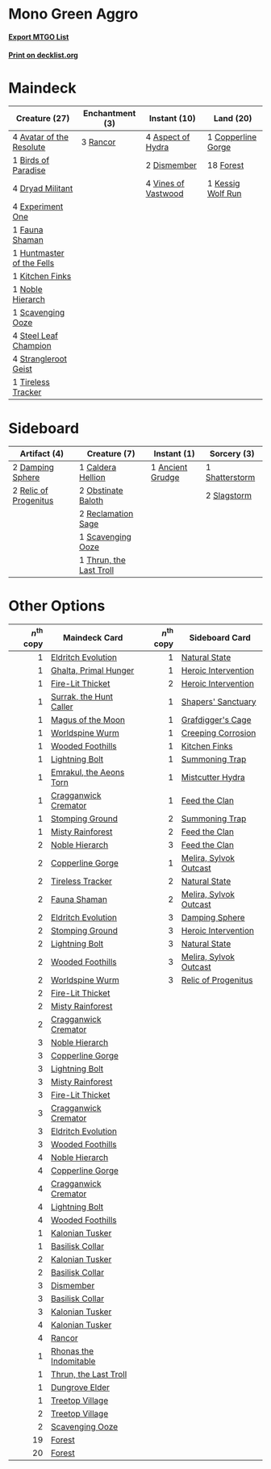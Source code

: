 # Mono Green Aggro

#### [Export MTGO List](../collection/Mono%20Green%20Aggro/Mono%20Green%20Aggro.txt)
#### [Print on decklist.org](http://decklist.org/?deckmain=4%09Aspect%20of%20Hydra%0A4%09Avatar%20of%20the%20Resolute%0A1%09Birds%20of%20Paradise%0A1%09Copperline%20Gorge%0A2%09Dismember%0A4%09Dryad%20Militant%0A4%09Experiment%20One%0A1%09Fauna%20Shaman%0A18%09Forest%0A1%09Huntmaster%20of%20the%20Fells%0A1%09Kessig%20Wolf%20Run%0A1%09Kitchen%20Finks%0A1%09Noble%20Hierarch%0A3%09Rancor%0A1%09Scavenging%20Ooze%0A4%09Steel%20Leaf%20Champion%0A4%09Strangleroot%20Geist%0A1%09Tireless%20Tracker%0A4%09Vines%20of%20Vastwood&deckside=1%09Ancient%20Grudge%0A1%09Caldera%20Hellion%0A2%09Damping%20Sphere%0A2%09Obstinate%20Baloth%0A2%09Reclamation%20Sage%0A2%09Relic%20of%20Progenitus%0A1%09Scavenging%20Ooze%0A1%09Shatterstorm%0A2%09Slagstorm%0A1%09Thrun,%20the%20Last%20Troll)
# Maindeck

|                                           Creature (27)                                            |                                  Enchantment (3)                                  |                                         Instant (10)                                         |                                          Land (20)                                          |
|----------------------------------------------------------------------------------------------------|-----------------------------------------------------------------------------------|----------------------------------------------------------------------------------------------|---------------------------------------------------------------------------------------------|
|4 [Avatar of the Resolute](http://gatherer.wizards.com/Pages/Card/Details.aspx?multiverseid=394503) |3 [Rancor](http://gatherer.wizards.com/Pages/Card/Details.aspx?multiverseid=423501)|4 [Aspect of Hydra](http://gatherer.wizards.com/Pages/Card/Details.aspx?multiverseid=378489)  |1 [Copperline Gorge](http://gatherer.wizards.com/Pages/Card/Details.aspx?multiverseid=209408)|
|1 [Birds of Paradise](http://gatherer.wizards.com/Pages/Card/Details.aspx?multiverseid=416933)      |                                                                                   |2 [Dismember](http://gatherer.wizards.com/Pages/Card/Details.aspx?multiverseid=397830)        |18 [Forest](http://gatherer.wizards.com/Pages/Card/Details.aspx?multiverseid=439605)         |
|4 [Dryad Militant](http://gatherer.wizards.com/Pages/Card/Details.aspx?multiverseid=289226)         |                                                                                   |4 [Vines of Vastwood](http://gatherer.wizards.com/Pages/Card/Details.aspx?multiverseid=397747)|1 [Kessig Wolf Run](http://gatherer.wizards.com/Pages/Card/Details.aspx?multiverseid=373323) |
|4 [Experiment One](http://gatherer.wizards.com/Pages/Card/Details.aspx?multiverseid=405219)         |                                                                                   |                                                                                              |                                                                                             |
|1 [Fauna Shaman](http://gatherer.wizards.com/Pages/Card/Details.aspx?multiverseid=205059)           |                                                                                   |                                                                                              |                                                                                             |
|1 [Huntmaster of the Fells](http://gatherer.wizards.com/Pages/Card/Details.aspx?multiverseid=439333)|                                                                                   |                                                                                              |                                                                                             |
|1 [Kitchen Finks](http://gatherer.wizards.com/Pages/Card/Details.aspx?multiverseid=370458)          |                                                                                   |                                                                                              |                                                                                             |
|1 [Noble Hierarch](http://gatherer.wizards.com/Pages/Card/Details.aspx?multiverseid=397709)         |                                                                                   |                                                                                              |                                                                                             |
|1 [Scavenging Ooze](http://gatherer.wizards.com/Pages/Card/Details.aspx?multiverseid=425959)        |                                                                                   |                                                                                              |                                                                                             |
|4 [Steel Leaf Champion](http://gatherer.wizards.com/Pages/Card/Details.aspx?multiverseid=443070)    |                                                                                   |                                                                                              |                                                                                             |
|4 [Strangleroot Geist](http://gatherer.wizards.com/Pages/Card/Details.aspx?multiverseid=262671)     |                                                                                   |                                                                                              |                                                                                             |
|1 [Tireless Tracker](http://gatherer.wizards.com/Pages/Card/Details.aspx?multiverseid=409997)       |                                                                                   |                                                                                              |                                                                                             |


# Sideboard

|                                          Artifact (4)                                          |                                           Creature (7)                                           |                                        Instant (1)                                        |                                       Sorcery (3)                                       |
|------------------------------------------------------------------------------------------------|--------------------------------------------------------------------------------------------------|-------------------------------------------------------------------------------------------|-----------------------------------------------------------------------------------------|
|2 [Damping Sphere](http://gatherer.wizards.com/Pages/Card/Details.aspx?multiverseid=443101)     |1 [Caldera Hellion](http://gatherer.wizards.com/Pages/Card/Details.aspx?multiverseid=175072)      |1 [Ancient Grudge](http://gatherer.wizards.com/Pages/Card/Details.aspx?multiverseid=425913)|1 [Shatterstorm](http://gatherer.wizards.com/Pages/Card/Details.aspx?multiverseid=430683)|
|2 [Relic of Progenitus](http://gatherer.wizards.com/Pages/Card/Details.aspx?multiverseid=205326)|2 [Obstinate Baloth](http://gatherer.wizards.com/Pages/Card/Details.aspx?multiverseid=438745)     |                                                                                           |2 [Slagstorm](http://gatherer.wizards.com/Pages/Card/Details.aspx?multiverseid=214054)   |
|                                                                                                |2 [Reclamation Sage](http://gatherer.wizards.com/Pages/Card/Details.aspx?multiverseid=430359)     |                                                                                           |                                                                                         |
|                                                                                                |1 [Scavenging Ooze](http://gatherer.wizards.com/Pages/Card/Details.aspx?multiverseid=425959)      |                                                                                           |                                                                                         |
|                                                                                                |1 [Thrun, the Last Troll](http://gatherer.wizards.com/Pages/Card/Details.aspx?multiverseid=214050)|                                                                                           |                                                                                         |


# Other Options

|*n*<sup>th</sup> copy|                                          Maindeck Card                                           |*n*<sup>th</sup> copy|                                         Sideboard Card                                          |
|--------------------:|--------------------------------------------------------------------------------------------------|--------------------:|-------------------------------------------------------------------------------------------------|
|                    1|[Eldritch Evolution](http://gatherer.wizards.com/Pages/Card/Details.aspx?multiverseid=414456)     |                    1|[Natural State](http://gatherer.wizards.com/Pages/Card/Details.aspx?multiverseid=407646)         |
|                    1|[Ghalta, Primal Hunger](http://gatherer.wizards.com/Pages/Card/Details.aspx?multiverseid=439787)  |                    1|[Heroic Intervention](http://gatherer.wizards.com/Pages/Card/Details.aspx?multiverseid=423776)   |
|                    1|[Fire-Lit Thicket](http://gatherer.wizards.com/Pages/Card/Details.aspx?multiverseid=409560)       |                    2|[Heroic Intervention](http://gatherer.wizards.com/Pages/Card/Details.aspx?multiverseid=423776)   |
|                    1|[Surrak, the Hunt Caller](http://gatherer.wizards.com/Pages/Card/Details.aspx?multiverseid=394721)|                    1|[Shapers' Sanctuary](http://gatherer.wizards.com/Pages/Card/Details.aspx?multiverseid=435362)    |
|                    1|[Magus of the Moon](http://gatherer.wizards.com/Pages/Card/Details.aspx?multiverseid=438704)      |                    1|[Grafdigger's Cage](http://gatherer.wizards.com/Pages/Card/Details.aspx?multiverseid=426046)     |
|                    1|[Worldspine Wurm](http://gatherer.wizards.com/Pages/Card/Details.aspx?multiverseid=253575)        |                    1|[Creeping Corrosion](http://gatherer.wizards.com/Pages/Card/Details.aspx?multiverseid=214029)    |
|                    1|[Wooded Foothills](http://gatherer.wizards.com/Pages/Card/Details.aspx?multiverseid=405116)       |                    1|[Kitchen Finks](http://gatherer.wizards.com/Pages/Card/Details.aspx?multiverseid=370458)         |
|                    1|[Lightning Bolt](http://gatherer.wizards.com/Pages/Card/Details.aspx?multiverseid=234704)         |                    1|[Summoning Trap](http://gatherer.wizards.com/Pages/Card/Details.aspx?multiverseid=425964)        |
|                    1|[Emrakul, the Aeons Torn](http://gatherer.wizards.com/Pages/Card/Details.aspx?multiverseid=397905)|                    1|[Mistcutter Hydra](http://gatherer.wizards.com/Pages/Card/Details.aspx?multiverseid=373727)      |
|                    1|[Cragganwick Cremator](http://gatherer.wizards.com/Pages/Card/Details.aspx?multiverseid=159402)   |                    1|[Feed the Clan](http://gatherer.wizards.com/Pages/Card/Details.aspx?multiverseid=386535)         |
|                    1|[Stomping Ground](http://gatherer.wizards.com/Pages/Card/Details.aspx?multiverseid=405110)        |                    2|[Summoning Trap](http://gatherer.wizards.com/Pages/Card/Details.aspx?multiverseid=425964)        |
|                    1|[Misty Rainforest](http://gatherer.wizards.com/Pages/Card/Details.aspx?multiverseid=426065)       |                    2|[Feed the Clan](http://gatherer.wizards.com/Pages/Card/Details.aspx?multiverseid=386535)         |
|                    2|[Noble Hierarch](http://gatherer.wizards.com/Pages/Card/Details.aspx?multiverseid=397709)         |                    3|[Feed the Clan](http://gatherer.wizards.com/Pages/Card/Details.aspx?multiverseid=386535)         |
|                    2|[Copperline Gorge](http://gatherer.wizards.com/Pages/Card/Details.aspx?multiverseid=209408)       |                    1|[Melira, Sylvok Outcast](http://gatherer.wizards.com/Pages/Card/Details.aspx?multiverseid=194274)|
|                    2|[Tireless Tracker](http://gatherer.wizards.com/Pages/Card/Details.aspx?multiverseid=409997)       |                    2|[Natural State](http://gatherer.wizards.com/Pages/Card/Details.aspx?multiverseid=407646)         |
|                    2|[Fauna Shaman](http://gatherer.wizards.com/Pages/Card/Details.aspx?multiverseid=205059)           |                    2|[Melira, Sylvok Outcast](http://gatherer.wizards.com/Pages/Card/Details.aspx?multiverseid=194274)|
|                    2|[Eldritch Evolution](http://gatherer.wizards.com/Pages/Card/Details.aspx?multiverseid=414456)     |                    3|[Damping Sphere](http://gatherer.wizards.com/Pages/Card/Details.aspx?multiverseid=443101)        |
|                    2|[Stomping Ground](http://gatherer.wizards.com/Pages/Card/Details.aspx?multiverseid=405110)        |                    3|[Heroic Intervention](http://gatherer.wizards.com/Pages/Card/Details.aspx?multiverseid=423776)   |
|                    2|[Lightning Bolt](http://gatherer.wizards.com/Pages/Card/Details.aspx?multiverseid=234704)         |                    3|[Natural State](http://gatherer.wizards.com/Pages/Card/Details.aspx?multiverseid=407646)         |
|                    2|[Wooded Foothills](http://gatherer.wizards.com/Pages/Card/Details.aspx?multiverseid=405116)       |                    3|[Melira, Sylvok Outcast](http://gatherer.wizards.com/Pages/Card/Details.aspx?multiverseid=194274)|
|                    2|[Worldspine Wurm](http://gatherer.wizards.com/Pages/Card/Details.aspx?multiverseid=253575)        |                    3|[Relic of Progenitus](http://gatherer.wizards.com/Pages/Card/Details.aspx?multiverseid=205326)   |
|                    2|[Fire-Lit Thicket](http://gatherer.wizards.com/Pages/Card/Details.aspx?multiverseid=409560)       |                     |                                                                                                 |
|                    2|[Misty Rainforest](http://gatherer.wizards.com/Pages/Card/Details.aspx?multiverseid=426065)       |                     |                                                                                                 |
|                    2|[Cragganwick Cremator](http://gatherer.wizards.com/Pages/Card/Details.aspx?multiverseid=159402)   |                     |                                                                                                 |
|                    3|[Noble Hierarch](http://gatherer.wizards.com/Pages/Card/Details.aspx?multiverseid=397709)         |                     |                                                                                                 |
|                    3|[Copperline Gorge](http://gatherer.wizards.com/Pages/Card/Details.aspx?multiverseid=209408)       |                     |                                                                                                 |
|                    3|[Lightning Bolt](http://gatherer.wizards.com/Pages/Card/Details.aspx?multiverseid=234704)         |                     |                                                                                                 |
|                    3|[Misty Rainforest](http://gatherer.wizards.com/Pages/Card/Details.aspx?multiverseid=426065)       |                     |                                                                                                 |
|                    3|[Fire-Lit Thicket](http://gatherer.wizards.com/Pages/Card/Details.aspx?multiverseid=409560)       |                     |                                                                                                 |
|                    3|[Cragganwick Cremator](http://gatherer.wizards.com/Pages/Card/Details.aspx?multiverseid=159402)   |                     |                                                                                                 |
|                    3|[Eldritch Evolution](http://gatherer.wizards.com/Pages/Card/Details.aspx?multiverseid=414456)     |                     |                                                                                                 |
|                    3|[Wooded Foothills](http://gatherer.wizards.com/Pages/Card/Details.aspx?multiverseid=405116)       |                     |                                                                                                 |
|                    4|[Noble Hierarch](http://gatherer.wizards.com/Pages/Card/Details.aspx?multiverseid=397709)         |                     |                                                                                                 |
|                    4|[Copperline Gorge](http://gatherer.wizards.com/Pages/Card/Details.aspx?multiverseid=209408)       |                     |                                                                                                 |
|                    4|[Cragganwick Cremator](http://gatherer.wizards.com/Pages/Card/Details.aspx?multiverseid=159402)   |                     |                                                                                                 |
|                    4|[Lightning Bolt](http://gatherer.wizards.com/Pages/Card/Details.aspx?multiverseid=234704)         |                     |                                                                                                 |
|                    4|[Wooded Foothills](http://gatherer.wizards.com/Pages/Card/Details.aspx?multiverseid=405116)       |                     |                                                                                                 |
|                    1|[Kalonian Tusker](http://gatherer.wizards.com/Pages/Card/Details.aspx?multiverseid=370700)        |                     |                                                                                                 |
|                    1|[Basilisk Collar](http://gatherer.wizards.com/Pages/Card/Details.aspx?multiverseid=426041)        |                     |                                                                                                 |
|                    2|[Kalonian Tusker](http://gatherer.wizards.com/Pages/Card/Details.aspx?multiverseid=370700)        |                     |                                                                                                 |
|                    2|[Basilisk Collar](http://gatherer.wizards.com/Pages/Card/Details.aspx?multiverseid=426041)        |                     |                                                                                                 |
|                    3|[Dismember](http://gatherer.wizards.com/Pages/Card/Details.aspx?multiverseid=397830)              |                     |                                                                                                 |
|                    3|[Basilisk Collar](http://gatherer.wizards.com/Pages/Card/Details.aspx?multiverseid=426041)        |                     |                                                                                                 |
|                    3|[Kalonian Tusker](http://gatherer.wizards.com/Pages/Card/Details.aspx?multiverseid=370700)        |                     |                                                                                                 |
|                    4|[Kalonian Tusker](http://gatherer.wizards.com/Pages/Card/Details.aspx?multiverseid=370700)        |                     |                                                                                                 |
|                    4|[Rancor](http://gatherer.wizards.com/Pages/Card/Details.aspx?multiverseid=423501)                 |                     |                                                                                                 |
|                    1|[Rhonas the Indomitable](http://gatherer.wizards.com/Pages/Card/Details.aspx?multiverseid=429887) |                     |                                                                                                 |
|                    1|[Thrun, the Last Troll](http://gatherer.wizards.com/Pages/Card/Details.aspx?multiverseid=214050)  |                     |                                                                                                 |
|                    1|[Dungrove Elder](http://gatherer.wizards.com/Pages/Card/Details.aspx?multiverseid=220210)         |                     |                                                                                                 |
|                    1|[Treetop Village](http://gatherer.wizards.com/Pages/Card/Details.aspx?multiverseid=442766)        |                     |                                                                                                 |
|                    2|[Treetop Village](http://gatherer.wizards.com/Pages/Card/Details.aspx?multiverseid=442766)        |                     |                                                                                                 |
|                    2|[Scavenging Ooze](http://gatherer.wizards.com/Pages/Card/Details.aspx?multiverseid=425959)        |                     |                                                                                                 |
|                   19|[Forest](http://gatherer.wizards.com/Pages/Card/Details.aspx?multiverseid=439605)                 |                     |                                                                                                 |
|                   20|[Forest](http://gatherer.wizards.com/Pages/Card/Details.aspx?multiverseid=439605)                 |                     |                                                                                                 |

